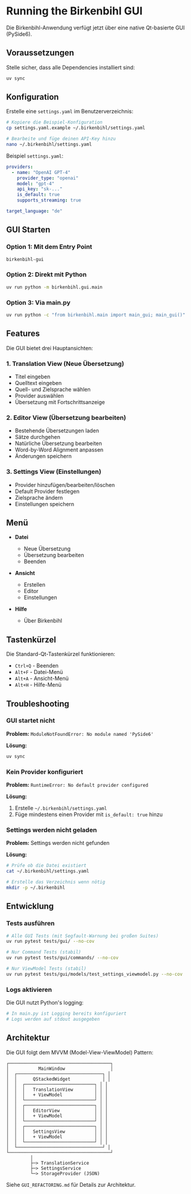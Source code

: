 # Running the Birkenbihl GUI

Die Birkenbihl-Anwendung verfügt jetzt über eine native Qt-basierte GUI (PySide6).

## Voraussetzungen

Stelle sicher, dass alle Dependencies installiert sind:

```bash
uv sync
```

## Konfiguration

Erstelle eine `settings.yaml` im Benutzerverzeichnis:

```bash
# Kopiere die Beispiel-Konfiguration
cp settings.yaml.example ~/.birkenbihl/settings.yaml

# Bearbeite und füge deinen API-Key hinzu
nano ~/.birkenbihl/settings.yaml
```

Beispiel `settings.yaml`:

```yaml
providers:
  - name: "OpenAI GPT-4"
    provider_type: "openai"
    model: "gpt-4"
    api_key: "sk-..."
    is_default: true
    supports_streaming: true

target_language: "de"
```

## GUI Starten

### Option 1: Mit dem Entry Point

```bash
birkenbihl-gui
```

### Option 2: Direkt mit Python

```bash
uv run python -m birkenbihl.gui.main
```

### Option 3: Via main.py

```bash
uv run python -c "from birkenbihl.main import main_gui; main_gui()"
```

## Features

Die GUI bietet drei Hauptansichten:

### 1. Translation View (Neue Übersetzung)
- Titel eingeben
- Quelltext eingeben
- Quell- und Zielsprache wählen
- Provider auswählen
- Übersetzung mit Fortschrittsanzeige

### 2. Editor View (Übersetzung bearbeiten)
- Bestehende Übersetzungen laden
- Sätze durchgehen
- Natürliche Übersetzung bearbeiten
- Word-by-Word Alignment anpassen
- Änderungen speichern

### 3. Settings View (Einstellungen)
- Provider hinzufügen/bearbeiten/löschen
- Default Provider festlegen
- Zielsprache ändern
- Einstellungen speichern

## Menü

- **Datei**
  - Neue Übersetzung
  - Übersetzung bearbeiten
  - Beenden

- **Ansicht**
  - Erstellen
  - Editor
  - Einstellungen

- **Hilfe**
  - Über Birkenbihl

## Tastenkürzel

Die Standard-Qt-Tastenkürzel funktionieren:
- `Ctrl+Q` - Beenden
- `Alt+F` - Datei-Menü
- `Alt+A` - Ansicht-Menü
- `Alt+H` - Hilfe-Menü

## Troubleshooting

### GUI startet nicht

**Problem:** `ModuleNotFoundError: No module named 'PySide6'`

**Lösung:**
```bash
uv sync
```

### Kein Provider konfiguriert

**Problem:** `RuntimeError: No default provider configured`

**Lösung:**
1. Erstelle `~/.birkenbihl/settings.yaml`
2. Füge mindestens einen Provider mit `is_default: true` hinzu

### Settings werden nicht geladen

**Problem:** Settings werden nicht gefunden

**Lösung:**
```bash
# Prüfe ob die Datei existiert
cat ~/.birkenbihl/settings.yaml

# Erstelle das Verzeichnis wenn nötig
mkdir -p ~/.birkenbihl
```

## Entwicklung

### Tests ausführen

```bash
# Alle GUI Tests (mit Segfault-Warnung bei großen Suites)
uv run pytest tests/gui/ --no-cov

# Nur Command Tests (stabil)
uv run pytest tests/gui/commands/ --no-cov

# Nur ViewModel Tests (stabil)
uv run pytest tests/gui/models/test_settings_viewmodel.py --no-cov
```

### Logs aktivieren

Die GUI nutzt Python's logging:

```bash
# In main.py ist Logging bereits konfiguriert
# Logs werden auf stdout ausgegeben
```

## Architektur

Die GUI folgt dem MVVM (Model-View-ViewModel) Pattern:

```
┌──────────────────────────────────────┐
│           MainWindow                 │
│  ┌────────────────────────────────┐ │
│  │      QStackedWidget            │ │
│  │  ┌──────────────────────────┐ │ │
│  │  │   TranslationView        │ │ │
│  │  │   + ViewModel            │ │ │
│  │  └──────────────────────────┘ │ │
│  │  ┌──────────────────────────┐ │ │
│  │  │   EditorView             │ │ │
│  │  │   + ViewModel            │ │ │
│  │  └──────────────────────────┘ │ │
│  │  ┌──────────────────────────┐ │ │
│  │  │   SettingsView           │ │ │
│  │  │   + ViewModel            │ │ │
│  │  └──────────────────────────┘ │ │
│  └────────────────────────────────┘ │
└──────────────────────────────────────┘
         │
         ├─> TranslationService
         ├─> SettingsService
         └─> StorageProvider (JSON)
```

Siehe `GUI_REFACTORING.md` für Details zur Architektur.
